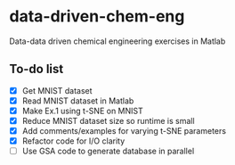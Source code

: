 # data-driven-chem-eng
Data-data driven chemical engineering exercises in Matlab

## To-do list

- [x] Get MNIST dataset
- [x] Read MNIST dataset in Matlab
- [x] Make Ex.1 using t-SNE on MNIST
- [X] Reduce MNIST dataset size so runtime is small
- [X] Add comments/examples for varying t-SNE parameters
- [X] Refactor code for I/O clarity
- [ ] Use GSA code to generate database in parallel
